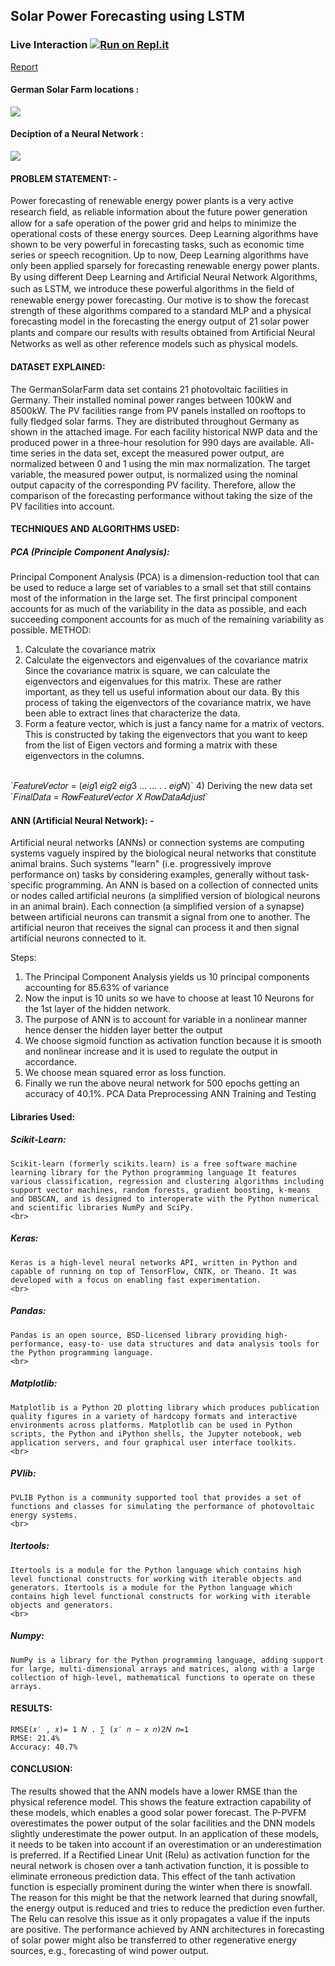 ## Solar Power Forecasting using LSTM

### Live Interaction [![Run on Repl.it](https://repl.it/badge/github/Grv-Singh/Solar-Power-Forecasting)](https://repl.it/github/Grv-Singh/Solar-Power-Forecasting)

<a href="https://www.slideshare.net/GauravSingh1391/solar-power-forecasting-report" target="_blank">Report</a>

#### German Solar Farm locations :
![](https://raw.githubusercontent.com/Grv-Singh/Solar-Power-Forecasting/master/GermanSolarFarm/solarfarm_locations.jpg)

#### Deciption of a Neural Network :
![](https://raw.githubusercontent.com/Grv-Singh/Solar-Power-Forecasting/master/300px-Colored_neural_network.svg.png)

#### PROBLEM STATEMENT: -
Power forecasting of renewable energy power plants is a very active research ﬁeld, as reliable information about the future power generation allow for a safe operation of the power grid and helps to minimize the operational costs of these energy sources. Deep Learning algorithms have shown to be very powerful in forecasting tasks, such as economic time series or speech recognition. Up to now, Deep Learning algorithms have only been applied sparsely for forecasting renewable energy power plants. By using different Deep Learning and Artiﬁcial Neural Network Algorithms, such as LSTM, we introduce these powerful algorithms in the ﬁeld of renewable energy power forecasting. Our motive is to show the forecast strength of these algorithms compared to a standard MLP and a physical forecasting model in the forecasting the energy output of 21 solar power plants and compare our results with results obtained from Artiﬁcial Neural Networks as well as other reference models such as physical models.

#### DATASET EXPLAINED:
The GermanSolarFarm data set contains 21 photovoltaic facilities in Germany. Their installed nominal power ranges between 100kW and 8500kW. The PV facilities range from PV panels installed on rooftops to fully fledged solar farms. They are distributed throughout Germany as shown in the attached image. For each facility historical NWP data and the produced power in a three-hour resolution for 990 days are available. All-time series in the data set, except the measured power output, are normalized between 0 and 1 using the min max normalization. The target variable, the measured power output, is normalized using the nominal output capacity of the corresponding PV facility. Therefore, allow the comparison of the forecasting performance without taking the size of the PV facilities into account.

#### TECHNIQUES AND ALGORITHMS USED: 

##### PCA (Principle Component Analysis):
Principal Component Analysis (PCA) is a dimension-reduction tool that can be used to reduce a large set of variables to a small set that still contains most of the information in the large set. The first principal component accounts for as much of the variability in the data as possible, and each succeeding component accounts for as much of the remaining variability as possible.
METHOD: 
1) Calculate the covariance matrix
2) Calculate the eigenvectors and eigenvalues of the covariance matrix Since the covariance matrix is square, we can calculate the eigenvectors and eigenvalues for this matrix. These are rather important, as they tell us useful information about our data. By this process of taking the eigenvectors of the covariance matrix, we have been able to extract lines that characterize the data.
3) Form a feature vector, which is just a fancy name for a matrix of vectors. This is constructed by taking the eigenvectors that you want to keep from the list of Eigen vectors and forming a matrix with these eigenvectors in the columns.
<br>
`𝐹𝑒𝑎𝑡𝑢𝑟𝑒𝑉𝑒𝑐𝑡𝑜𝑟 = (𝑒𝑖𝑔1 𝑒𝑖𝑔2 𝑒𝑖𝑔3 … … . . 𝑒𝑖𝑔𝑁)`
4) Deriving the new data set
<br>
`𝐹𝑖𝑛𝑎𝑙𝐷𝑎𝑡𝑎 = 𝑅𝑜𝑤𝐹𝑒𝑎𝑡𝑢𝑟𝑒𝑉𝑒𝑐𝑡𝑜𝑟 𝑋 𝑅𝑜𝑤𝐷𝑎𝑡𝑎𝐴𝑑𝑗𝑢𝑠𝑡`

#### ANN (Artificial Neural Network): -
Artificial neural networks (ANNs) or connection systems are computing systems vaguely inspired by the biological neural networks that constitute animal brains. Such systems "learn" (i.e. progressively improve performance on) tasks by considering examples, generally without task-specific programming. An ANN is based on a collection of connected units or nodes called artificial neurons (a simplified version of biological neurons in an animal brain). Each connection (a simplified version of a synapse) between artificial neurons can transmit a signal from one to another. The artificial neuron that receives the signal can process it and then signal artificial neurons connected to it.

Steps:
1. The Principal Component Analysis yields us 10 principal components accounting for 85.63% of variance
2. Now the input is 10 units so we have to choose at least 10 Neurons for the 1st layer of the hidden network.
3. The purpose of ANN is to account for variable in a nonlinear manner hence denser the hidden layer better the output
4. We choose sigmoid function as activation function because it is smooth and nonlinear increase and it is used to regulate the output in accordance.
5. We choose mean squared error as loss function.
6. Finally we run the above neural network for 500 epochs getting an accuracy of 40.1%. PCA Data Preprocessing ANN Training and Testing

#### Libraries Used:
##### Scikit-Learn: 
    Scikit-learn (formerly scikits.learn) is a free software machine learning library for the Python programming language It features various classification, regression and clustering algorithms including support vector machines, random forests, gradient boosting, k-means and DBSCAN, and is designed to interoperate with the Python numerical and scientific libraries NumPy and SciPy.
    <br>
##### Keras:
    Keras is a high-level neural networks API, written in Python and capable of running on top of TensorFlow, CNTK, or Theano. It was developed with a focus on enabling fast experimentation.
    <br>
##### Pandas:
    Pandas is an open source, BSD-licensed library providing high-performance, easy-to- use data structures and data analysis tools for the Python programming language.
    <br>
##### Matplotlib:
    Matplotlib is a Python 2D plotting library which produces publication quality figures in a variety of hardcopy formats and interactive environments across platforms. Matplotlib can be used in Python scripts, the Python and iPython shells, the Jupyter notebook, web application servers, and four graphical user interface toolkits.
    <br>
##### PVlib:
    PVLIB Python is a community supported tool that provides a set of functions and classes for simulating the performance of photovoltaic energy systems.
    <br>
##### Itertools:
    Itertools is a module for the Python language which contains high level functional constructs for working with iterable objects and generators. Itertools is a module for the Python language which contains high level functional constructs for working with iterable objects and generators.
    <br>
##### Numpy:
    NumPy is a library for the Python programming language, adding support for large, multi-dimensional arrays and matrices, along with a large collection of high-level, mathematical functions to operate on these arrays.


#### RESULTS:
`RMSE(𝑥′ , 𝑥)= 1 𝑁 . ∑ (𝑥′ 𝑛 − 𝑥 𝑛)2𝑁 𝑛=1`
<br>
`RMSE: 21.4%`
<br>
`Accuracy: 40.7%`

#### CONCLUSION:
The results showed that the ANN models have a lower RMSE than the physical reference model. This shows the feature extraction capability of these models, which enables a good solar power forecast. The P-PVFM overestimates the power output of the solar facilities and the DNN models slightly underestimate the power output. In an application of these models, it needs to be taken into account if an overestimation or an underestimation is preferred. If a Rectified Linear Unit (Relu) as activation function for the neural network is chosen over a tanh activation function, it is possible to eliminate erroneous prediction data. This effect of the tanh activation function is especially prominent during the winter when there is snowfall. The reason for this might be that the network learned that during snowfall, the energy output is reduced and tries to reduce the prediction even further. The Relu can resolve this issue as it only propagates a value if the inputs are positive. The performance achieved by ANN architectures in forecasting of solar power might also be transferred to other regenerative energy sources, e.g., forecasting of wind power output.
